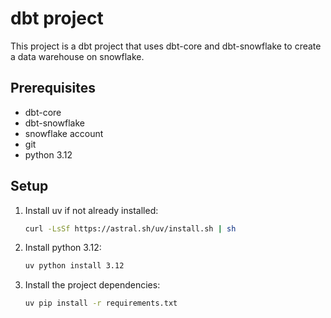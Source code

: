 # dbt project

This project is a dbt project that uses dbt-core  and dbt-snowflake to create a data warehouse on snowflake.

## Prerequisites

- dbt-core
- dbt-snowflake
- snowflake account
- git
- python 3.12

## Setup

1. Install uv if not already installed:

   ```bash
   curl -LsSf https://astral.sh/uv/install.sh | sh
   ```

2. Install python 3.12:
   ```bash
   uv python install 3.12
   ```

3. Install the project dependencies:

   ```bash
   uv pip install -r requirements.txt
   ```


